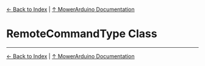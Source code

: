 [← Back to Index](../README.md) | [↑ MowerArduino Documentation](../README.md)

# RemoteCommandType Class

---

[← Back to Index](../README.md) | [↑ MowerArduino Documentation](../README.md)
